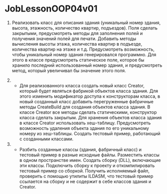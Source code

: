 # JobLessonOOP04v01

1. Реализовать класс для описания здания 
(уникальный номер здания, высота, этажность, 
количество квартир, подъездов). 
Поля сделать закрытыми, 
предусмотреть методы для заполнения полей
 и получения значений полей для печати. 
 Добавить методы вычисления высоты этажа, 
 количества квартир в подъезде, 
 количества квартир на этаже и т.д. 
 Предусмотреть возможность, 
 чтобы уникальный номер здания 
 генерировался программно. 
 Для этого в классе предусмотреть
 статическое поле, которое бы хранило
 последний использованный номер здания, 
 и предусмотреть метод, 
 который увеличивал бы значение этого поля.
 
2. * Для реализованного класса создать новый
 класс Creator, который будет являться
 фабрикой объектов класса здания. 
Для этого изменить модификатор доступа 
к конструкторам класса, 
в новый созданный класс добавить 
перегруженные фабричные методы CreateBuild 
для создания объектов класса здания. 
В классе Creator все методы сделать статическими,
 конструктор класса сделать закрытым. 
 Для хранения объектов класса здания 
 в классе Creator использовать хеш-таблицу. 
 Предусмотреть возможность удаления объекта 
 здания по его уникальному номеру из хеш-таблицы. 
Создать тестовый пример, 
работающий с созданными классами.

3. * Разбить созданные классы 
(здания, фабричный класс) 
и тестовый пример в разные исходные файлы. 
Разместить классы в одном пространстве имен. 
Создать сборку (DLL), включающие эти классы. 
Подключить сборку к проекту 
и откомпилировать 
тестовый пример со сборкой. Получить исполняемый 
 файл, проверить с помощью утилиты ILDASM, 
 что тестовый пример ссылается на сборку 
и не содержит в себе классов здания и Creator.